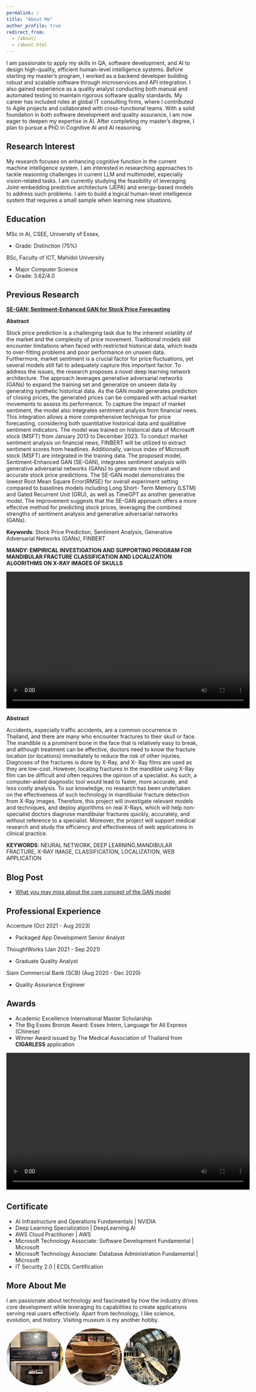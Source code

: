 ```yaml
---
permalink: /
title: "About Me"
author_profile: true
redirect_from: 
  - /about/
  - /about.html
---
```


I am passionate to apply my skills in QA, software development, and AI to design high-quality, efficient human-level intelligence systems. Before starting my master’s program, I worked as a backend developer building robust and scalable software through microservices and API integration. I also gained experience as a quality analyst conducting both manual and automated testing to maintain rigorous software quality standards. My career has included roles at global IT consulting firms, where I contributed to Agile projects and collaborated with cross-functional teams. With a solid foundation in both software development and quality assurance, I am now eager to deepen my expertise in AI. After completing my master’s degree, I plan to pursue a PhD in Cognitive AI and AI reasoning.

Research Interest
-------------------------------------
My research focuses on enhancing cognitive function in the current machine intelligence system. I am interested in researching approaches to tackle reasoning challenges in current LLM and multimodel, especially vision-related tasks. I am currently studying the feasibility of leveraging Joint-embedding predictive architecture (JEPA) and energy-based models to address such problems. I aim to build a logical human-level intelligence system that requires a small sample when learning new situations.

Education
--------------------------------------
MSc in AI, CSEE, University of Essex, 
- Grade: Distinction (75%)

BSc, Faculty of ICT, Mahidol University
- Major Computer Science
- Grade: 3.62/4.0

Previous Research
--------------------------------------
**[SE-GAN: Sentiment-Enhanced GAN for Stock Price Forecasting](https://github.com/phrugsa-limbunlom/SE-GAN-FOR-STOCK-FORECASTING)**

**Abstract**

Stock price prediction is a challenging task due to the inherent volatility of the market and the complexity of price movement. Traditional models still encounter limitations when faced with restricted historical data, which leads to over-fitting problems and poor performance on unseen data. Furthermore, market sentiment is a crucial factor for price fluctuations, yet several models still fail to adequately capture this important factor. To address the issues, the research proposes a novel deep learning network architecture. The approach leverages generative adversarial networks (GANs) to expand the training set and generalize on unseen data by generating synthetic historical data. As the GAN model generates prediction of closing prices, the generated prices can be compared with actual market movements to assess its performance. To capture the impact of market sentiment, the model also integrates sentiment analysis from financial news. This integration allows a more comprehensive technique for price forecasting, considering both quantitative historical data and qualitative sentiment indicators. The model was trained on historical data of Microsoft stock (MSFT) from January 2013 to December 2023. To conduct market sentiment analysis on financial news, FINBERT will be utilized to extract sentiment scores from headlines. Additionally, various index of Microsoft stock (MSFT) are integrated in the training data. The proposed model, Sentiment-Enhanced GAN (SE-GAN), integrates sentiment analysis with generative adversarial networks (GANs) to generate more robust and accurate stock price predictions. The SE-GAN model demonstrates the lowest Root Mean Square Error(RMSE) for overall experiment setting compared to baselines models including Long Short- Term Memory (LSTM) and Gated Recurrent Unit (GRU), as well as TimeGPT as another generative model. The improvement suggests that the SE-GAN approach offers a more effective method for predicting stock prices, leveraging the combined strengths of sentiment analysis and generative adversarial networks (GANs).

**Keywords**: Stock Price Prediction, Sentiment Analysis, Generative Adversarial Networks (GANs), FINBERT

**MANDY: EMPIRICAL INVESTIGATION AND SUPPORTING PROGRAM FOR MANDIBULAR FRACTURE CLASSIFICATION AND LOCALIZATION ALGORITHMS ON X-RAY IMAGES OF SKULLS**

<video width="640" height="360" controls>
  <source src="Mandy.mp4" type="video/mp4">
</video>

**Abstract**

Accidents, especially traffic accidents, are a common occurrence in Thailand, and there are many who encounter fractures to their skull or face. The mandible is a prominent bone in the face that is relatively easy to break, and although treatment can be effective, doctors need to know the fracture location (or locations) immediately to reduce the risk of other injuries. Diagnoses of the fractures is done by X-Ray, and X- Ray films are used as they are low-cost. However, locating fractures in the mandible using X-Ray film can be difficult and often requires the opinion of a specialist. As such, a computer-aided diagnostic tool would lead to faster, more accurate, and less costly analysis. To our knowledge, no research has been undertaken on the effectiveness of such technology in mandibular fracture detection from X-Ray images. Therefore, this project will investigate relevant models and techniques, and deploy algorithms on real X-Rays, which will help non-specialist doctors diagnose mandibular fractures quickly, accurately, and without reference to a specialist. Moreover, the project will support medical research and study the efficiency and effectiveness of web applications in clinical practice.

**KEYWORDS**: NEURAL NETWORK, DEEP LEARNING,MANDIBULAR FRACTURE, X-RAY IMAGE, CLASSIFICATION, LOCALIZATION, WEB APPLICATION


Blog Post
--------------------------------------
- [What you may miss about the core concept of the GAN model](https://gifttgif.medium.com/what-you-may-miss-about-the-core-concept-of-the-gan-model-f1820d3f7efc)

Professional Experience
--------------------------------------
Accenture (Oct 2021 - Aug 2023)

- Packaged App Development Senior Analyst

ThoughtWorks (Jan 2021 - Sep 2021)

- Graduate Quality Analyst 

Siam Commercial Bank (SCB) (Aug 2020 - Dec 2020)

- Quality Assurance Engineer

Awards
---------------------------------------
- Academic Excellence International Master Scholarship
- The Big Essex Bronze Award: Essex Intern, Language for All Express (Chinese)
- Winner Award issued by The Medical Association of Thailand from **CIGARLESS** application

<video width="640" height="360" controls>
  <source src="Cigarless.mp4" type="video/mp4">
</video>

Certificate
---------------------------------------
- AI Infrastructure and Operations Fundamentals | NVIDIA
- Deep Learning Specialization | DeepLearning.AI
- AWS Cloud Practitioner | AWS
- Microsoft Technology Associate: Software Development Fundamental | Microsoft
- Microsoft Technology Associate: Database Administration Fundamental | Microsoft
- IT Security 2.0 | ECDL Certification

More About Me
----------------------------------------
I am passionate about technology and fascinated by how the industry drives core development while leveraging its capabilities to create applications serving real users effectively.
Apart from technology, I like science, evolution, and history. Visiting museum is my another hobby.

<img src="/images/image1.jpg" alt="Description" style="border-radius: 50%; width: 150px; height: 150px;">
<img src="/images/image2.jpg" alt="Description" style="border-radius: 50%; width: 150px; height: 150px;">
<img src="/images/image3.jpg" alt="Description" style="border-radius: 50%; width: 150px; height: 150px;">
